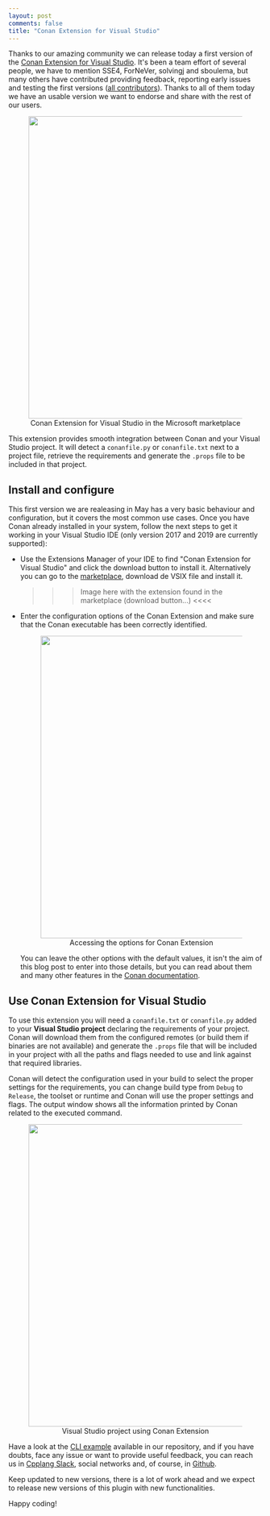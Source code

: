 ```yaml
---
layout: post
comments: false
title: "Conan Extension for Visual Studio"
---
```


Thanks to our amazing community we can release today a first version of the
[Conan Extension for Visual Studio](https://marketplace.visualstudio.com/items?itemName=conan-io.conan-vs-extension).
It's been a team effort of several people, we have to mention SSE4, ForNeVer, solvingj and
sboulema, but many others have contributed providing feedback, reporting early issues and
testing the first versions ([all contributors](https://github.com/conan-io/conan-vs-extension/graphs/contributors)).
Thanks to all of them today we have an usable version we want
to endorse and share with the rest of our users. 

<div align="center">
    <figure>
        <img src="{{ site.url }}/assets/post_images/2019-05-09/marketplace-header.png" width="600"/>
        <figcaption>Conan Extension for Visual Studio in the Microsoft marketplace</figcaption>
    </figure>
</div>

This extension provides smooth integration between Conan and your Visual Studio project. It
will detect a ``conanfile.py`` or ``conanfile.txt`` next to a project file, retrieve the requirements
and generate the `.props` file to be included in that project.

## Install and configure

This first version we are realeasing in May has a very basic behaviour and configuration, but
it covers the most common use cases. Once you have Conan already installed in your system,
follow the next steps to get it working in your Visual Studio IDE (only version 2017 and
2019 are currently supported):

 * Use the Extensions Manager of your IDE to find "Conan Extension for Visual Studio" and click
   the download button to install it. Alternatively you can go to the
   [marketplace](https://marketplace.visualstudio.com/items?itemName=conan-io.conan-vs-extension),
   download de VSIX file and install it.
   
   >>> Image here with the extension found in the marketplace (download button...) <<<<
 * Enter the configuration options of the Conan Extension and make sure that the Conan executable
   has been correctly identified.
    
    <div align="center">
        <figure>
            <img src="{{ site.url }}/assets/post_images/2019-05-09/tools-options.png" width="600"/>
            <figcaption>Accessing the options for Conan Extension</figcaption>
        </figure>
    </div>
 
   You can leave the other options with the default values, it isn't the aim of this blog post
   to enter into those details, but you can read about them and many other features in the
   [Conan documentation](https://docs.conan.io/en/latest/).

## Use Conan Extension for Visual Studio

To use this extension you will need a ``conanfile.txt`` or ``conanfile.py`` added to your **Visual Studio
project** declaring the requirements of your project. Conan will download them from the configured
remotes (or build them if binaries are not available) and generate the `.props` file that will
be included in your project with all the paths and flags needed to use and link against that
required libraries.

Conan will detect the configuration used in your build to select the proper settings for the
requirements, you can change build type from ``Debug`` to ``Release``, the toolset or runtime
and Conan will use the proper settings and flags. The output window shows all the information
printed by Conan related to the executed command.

<div align="center">
    <figure>
        <img src="{{ site.url }}/assets/post_images/2019-05-09/vs-screen.png" width="600"/>
        <figcaption>Visual Studio project using Conan Extension</figcaption>
    </figure>
</div>

Have a look at the [CLI example](https://github.com/conan-io/conan-vs-extension/tree/master/Conan.VisualStudio.Examples/ExampleCLI)
available in our repository, and if you have doubts, face any issue or want to provide useful
feedback, you can reach us in [Cpplang Slack](https://cpplang.slack.com/messages/C41CWV9HA/),
social networks and, of course, in [Github](https://github.com/conan-io).

Keep updated to new versions, there is a lot of work ahead and we expect to release new versions
of this plugin with new functionalities.

Happy coding!
